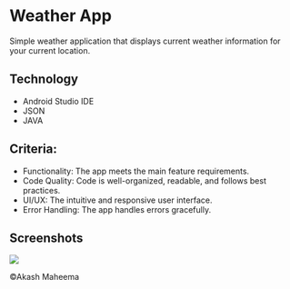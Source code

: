 # Weather App

Simple weather application that displays current weather information for your current location.


<h2>Technology</h2>
<ul>
    <li>Android Studio IDE</li>
    <li>JSON</li>
    <li>JAVA</li>
</ul>

<h2>Criteria:</h2>
<ul>
    <li>Functionality: The app meets the main feature requirements.</li>
    <li>Code Quality: Code is well-organized, readable, and follows best practices.</li>
    <li>UI/UX: The intuitive and responsive user interface.</li>
    <li>Error Handling: The app handles errors gracefully.</li>
</ul>

<h2>Screenshots</h2>
<img src="https://github.com/AkashMaheema/weather-app-1.1/assets/124072217/c4ab2aa8-d24b-4550-9207-468801d96aca.png">



©Akash Maheema
